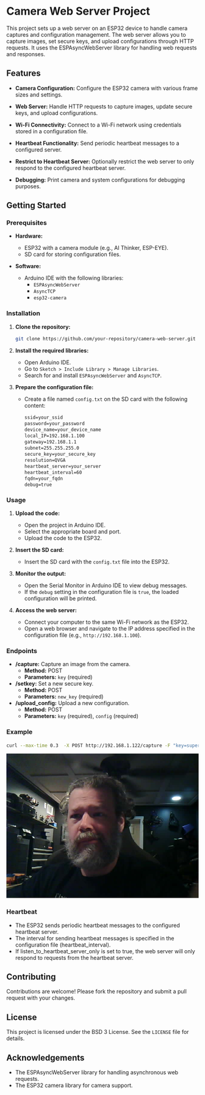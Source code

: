 # Camera Web Server Project

This project sets up a web server on an ESP32 device to handle camera captures and configuration management. The web server allows you to capture images, set secure keys, and upload configurations through HTTP requests. It uses the ESPAsyncWebServer library for handling web requests and responses.

## Features

- **Camera Configuration:** Configure the ESP32 camera with various frame sizes and settings.
- **Web Server:** Handle HTTP requests to capture images, update secure keys, and upload configurations.
- **Wi-Fi Connectivity:** Connect to a Wi-Fi network using credentials stored in a configuration file.
- **Heartbeat Functionality:** Send periodic heartbeat messages to a configured server.
- **Restrict to Heartbeat Server:** Optionally restrict the web server to only respond to the configured heartbeat server.

- **Debugging:** Print camera and system configurations for debugging purposes.

## Getting Started

### Prerequisites

- **Hardware:**
  - ESP32 with a camera module (e.g., AI Thinker, ESP-EYE).
  - SD card for storing configuration files.

- **Software:**
  - Arduino IDE with the following libraries:
    - `ESPAsyncWebServer`
    - `AsyncTCP`
    - `esp32-camera`

### Installation

1. **Clone the repository:**
   ```sh
   git clone https://github.com/your-repository/camera-web-server.git
   ```

2. **Install the required libraries:**
   - Open Arduino IDE.
   - Go to `Sketch > Include Library > Manage Libraries`.
   - Search for and install `ESPAsyncWebServer` and `AsyncTCP`.

3. **Prepare the configuration file:**
   - Create a file named `config.txt` on the SD card with the following content:
     ```
     ssid=your_ssid
     password=your_password
     device_name=your_device_name
     local_IP=192.168.1.100
     gateway=192.168.1.1
     subnet=255.255.255.0
     secure_key=your_secure_key
     resolution=QVGA
     heartbeat_server=your_server
     heartbeat_interval=60
     fqdn=your_fqdn
     debug=true
     ```

### Usage

1. **Upload the code:**
   - Open the project in Arduino IDE.
   - Select the appropriate board and port.
   - Upload the code to the ESP32.

2. **Insert the SD card:**
   - Insert the SD card with the `config.txt` file into the ESP32.

3. **Monitor the output:**
   - Open the Serial Monitor in Arduino IDE to view debug messages.
   - If the `debug` setting in the configuration file is `true`, the loaded configuration will be printed.

4. **Access the web server:**
   - Connect your computer to the same Wi-Fi network as the ESP32.
   - Open a web browser and navigate to the IP address specified in the configuration file (e.g., `http://192.168.1.100`).

### Endpoints

- **/capture:** Capture an image from the camera.
  - **Method:** POST
  - **Parameters:** `key` (required)
- **/setkey:** Set a new secure key.
  - **Method:** POST
  - **Parameters:** `new_key` (required)
- **/upload_config:** Upload a new configuration.
  - **Method:** POST
  - **Parameters:** `key` (required), `config` (required)

### Example

```bash
curl --max-time 0.3  -X POST http://192.168.1.122/capture -F "key=supersecretkey" --output example.jpg
```

![Example](./assets/example.jpg)

### Heartbeat

- The ESP32 sends periodic heartbeat messages to the configured heartbeat server.
- The interval for sending heartbeat messages is specified in the configuration file (heartbeat_interval).
- If listen_to_heartbeat_server_only is set to true, the web server will only respond to requests from the heartbeat server.

## Contributing

Contributions are welcome! Please fork the repository and submit a pull request with your changes.

## License

This project is licensed under the BSD 3 License. See the `LICENSE` file for details.

## Acknowledgements

- The ESPAsyncWebServer library for handling asynchronous web requests.
- The ESP32 camera library for camera support.
